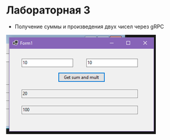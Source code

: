 # Лабораторная 3

- Получение суммы и произведения двух чисел через gRPC

![Вывод приложения](/screenshot.png)
